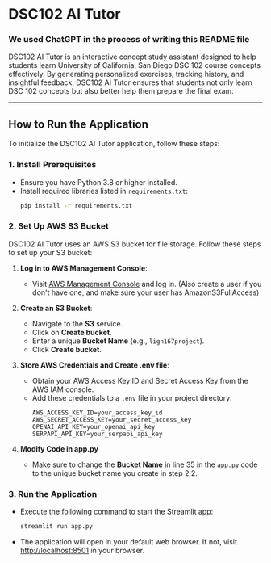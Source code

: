 # DSC102 AI Tutor
### We used ChatGPT in the process of writing this README file

DSC102 AI Tutor is an interactive concept study assistant designed to help students learn University of California, San Diego DSC 102 course concepts effectively. By generating personalized exercises, tracking history, and insightful feedback, DSC102 AI Tutor ensures that students not only learn DSC 102 concepts but also better help them prepare the final exam.

---

## How to Run the Application

To initialize the DSC102 AI Tutor application, follow these steps:

### 1. **Install Prerequisites**
- Ensure you have Python 3.8 or higher installed.
- Install required libraries listed in `requirements.txt`:
  ```bash
  pip install -r requirements.txt
  ```

### 2. **Set Up AWS S3 Bucket**
DSC102 AI Tutor uses an AWS S3 bucket for file storage. Follow these steps to set up your S3 bucket:

1. **Log in to AWS Management Console**:
   - Visit [AWS Management Console](https://aws.amazon.com/console/) and log in. (Also create a user if you don't have one, and make sure your user has AmazonS3FullAccess)

2. **Create an S3 Bucket**:
   - Navigate to the **S3** service.
   - Click on **Create bucket**.
   - Enter a unique **Bucket Name** (e.g., `lign167project`).
   - Click **Create bucket**.

3. **Store AWS Credentials and Create .env file**:
   - Obtain your AWS Access Key ID and Secret Access Key from the AWS IAM console.
   - Add these credentials to a `.env` file in your project directory:
     ```env
     AWS_ACCESS_KEY_ID=your_access_key_id
     AWS_SECRET_ACCESS_KEY=your_secret_access_key
     OPENAI_API_KEY=your_openai_api_key
     SERPAPI_API_KEY=your_serpapi_api_key
     ```

4. **Modify Code in app.py**
   - Make sure to change the **Bucket Name** in line 35 in the `app.py` code to the unique bucket name you create in step 2.2.

### 3. **Run the Application**
- Execute the following command to start the Streamlit app:
  ```bash
  streamlit run app.py
  ```
- The application will open in your default web browser. If not, visit [http://localhost:8501](http://localhost:8501) in your browser.